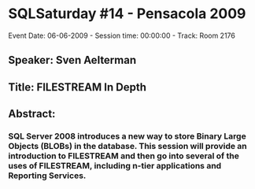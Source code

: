 # SQLSaturday #14 - Pensacola 2009
Event Date: 06-06-2009 - Session time: 00:00:00 - Track: Room 2176
## Speaker: Sven Aelterman
## Title: FILESTREAM In Depth
## Abstract:
### SQL Server 2008 introduces a new way to store Binary Large Objects (BLOBs) in the database. This session will provide an introduction to FILESTREAM and then go into several of the uses of FILESTREAM, including n-tier applications and Reporting Services.
